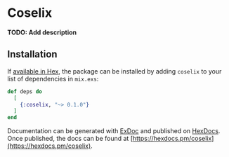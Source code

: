 # Coselix

**TODO: Add description**

## Installation

If [available in Hex](https://hex.pm/docs/publish), the package can be installed
by adding `coselix` to your list of dependencies in `mix.exs`:

```elixir
def deps do
  [
    {:coselix, "~> 0.1.0"}
  ]
end
```

Documentation can be generated with [ExDoc](https://github.com/elixir-lang/ex_doc)
and published on [HexDocs](https://hexdocs.pm). Once published, the docs can
be found at [https://hexdocs.pm/coselix](https://hexdocs.pm/coselix).

